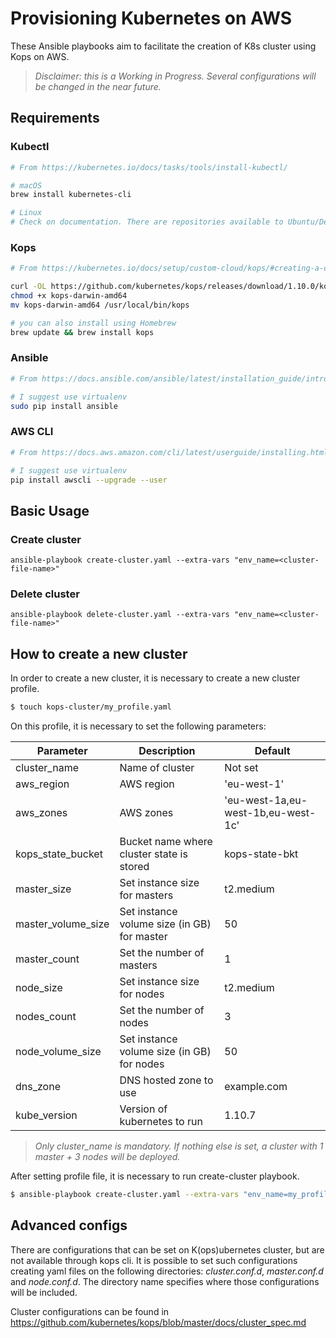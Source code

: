 # Provisioning Kubernetes on AWS

These Ansible playbooks aim to facilitate the creation of K8s cluster using Kops on AWS.

> *Disclaimer: this is a Working in Progress. Several configurations will be changed in the near future.*

## Requirements

### Kubectl

```bash
# From https://kubernetes.io/docs/tasks/tools/install-kubectl/

# macOS
brew install kubernetes-cli

# Linux
# Check on documentation. There are repositories available to Ubuntu/Debian or CentOS/RHEL
```

### Kops

```bash
# From https://kubernetes.io/docs/setup/custom-cloud/kops/#creating-a-cluster

curl -OL https://github.com/kubernetes/kops/releases/download/1.10.0/kops-darwin-amd64
chmod +x kops-darwin-amd64
mv kops-darwin-amd64 /usr/local/bin/kops

# you can also install using Homebrew
brew update && brew install kops
```

### Ansible

```bash
# From https://docs.ansible.com/ansible/latest/installation_guide/intro_installation.html

# I suggest use virtualenv
sudo pip install ansible
```

### AWS CLI

```bash
# From https://docs.aws.amazon.com/cli/latest/userguide/installing.html

# I suggest use virtualenv
pip install awscli --upgrade --user
```

## Basic Usage

### Create cluster

```
ansible-playbook create-cluster.yaml --extra-vars "env_name=<cluster-file-name>"
```

### Delete cluster

```
ansible-playbook delete-cluster.yaml --extra-vars "env_name=<cluster-file-name>"
```

## How to create a new cluster

In order to create a new cluster, it is necessary to create a new cluster profile.

```bash
$ touch kops-cluster/my_profile.yaml
```

On this profile, it is necessary to set the following parameters:

| Parameter | Description | Default |
|-|-|-|
| cluster_name  | Name of cluster | Not set |
| aws_region | AWS region  | 'eu-west-1' |
| aws_zones | AWS zones | 'eu-west-1a,eu-west-1b,eu-west-1c' |
| kops_state_bucket | Bucket name where cluster state is stored | kops-state-bkt |
| master_size | Set instance size for masters | t2.medium |
| master_volume_size | Set instance volume size (in GB) for master | 50 |
| master_count | Set the number of masters | 1 |
| node_size | Set instance size for nodes | t2.medium |
| nodes_count | Set the number of nodes | 3 |
| node_volume_size | Set instance volume size (in GB) for nodes | 50 |
| dns_zone | DNS hosted zone to use | example.com |
| kube_version | Version of kubernetes to run | 1.10.7 |

> *Only cluster_name is mandatory. If nothing else is set, a cluster with 1 master + 3 nodes will be deployed.*

After setting profile file, it is necessary to run create-cluster playbook.

```bash
$ ansible-playbook create-cluster.yaml --extra-vars "env_name=my_profile"
```

## Advanced configs

There are configurations that can be set on K(ops)ubernetes cluster, but are not available through kops cli. It is possible to set such configurations creating yaml files on the following directories: *cluster.conf.d*, *master.conf.d* and *node.conf.d*. The directory name specifies where those configurations will be included.

Cluster configurations can be found in https://github.com/kubernetes/kops/blob/master/docs/cluster_spec.md
